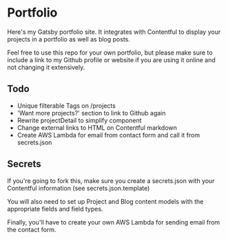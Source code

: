 # Portfolio

Here's my Gatsby portfolio site. It integrates with Contentful to display your projects in a portfolio as well as blog posts.

Feel free to use this repo for your own portfolio, but please make sure to include a link to my Github profile or website if you are using it online and not changing it extensively.

## Todo

- Unique filterable Tags on /projects
- 'Want more projects?' section to link to Github again
- Rewrite projectDetail to simplify component
- Change external links to HTML on Contentful markdown
- Create AWS Lambda for email from contact form and call it from secrets.json

## Secrets

If you're going to fork this, make sure you create a secrets.json with your Contentful information (see secrets.json.template)

You will also need to set up Project and Blog content models with the appropriate fields and field types.

Finally, you'll have to create your own AWS Lambda for sending email from the contact form.